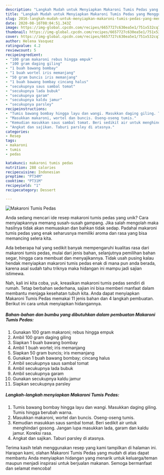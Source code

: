 ```yaml
---
description: "Langkah Mudah untuk Menyiapkan Makaroni Tumis Pedas yang Menggugah Selera"
title: "Langkah Mudah untuk Menyiapkan Makaroni Tumis Pedas yang Menggugah Selera"
slug: 2016-langkah-mudah-untuk-menyiapkan-makaroni-tumis-pedas-yang-menggugah-selera
date: 2020-08-16T08:04:51.343Z
image: https://img-global.cpcdn.com/recipes/6657727c630ea5e1/751x532cq70/makaroni-tumis-pedas-foto-resep-utama.jpg
thumbnail: https://img-global.cpcdn.com/recipes/6657727c630ea5e1/751x532cq70/makaroni-tumis-pedas-foto-resep-utama.jpg
cover: https://img-global.cpcdn.com/recipes/6657727c630ea5e1/751x532cq70/makaroni-tumis-pedas-foto-resep-utama.jpg
author: Helena Vasquez
ratingvalue: 4.2
reviewcount: 5
recipeingredient:
- "100 gram makaroni rebus hingga empuk"
- "100 gram daging giling"
- "1 buah bawang bombay"
- "1 buah wortel iris memanjang"
- "50 gram buncis iris memanjang"
- "1 buah bawang bombay cincang halus"
- "secukupnya saus sambal tomat"
- "secukupnya lada bubuk"
- "secukupnya garam"
- "secukupnya kaldu jamur"
- "secukupnya parsley"
recipeinstructions:
- "Tumis bawang bombay hingga layu dan wangi. Masukkan daging giling. Tumis hingga berubah warna."
- "Masukkan makaroni, wortel dan buncis. Oseng-oseng tumis."
- "Kemudian masukkan saus sambal tomat. Beri sedikit air untuk menghindari gosong. Jangan lupa masukkan lada, garam dan kaldu jamur. Koreksi rasa."
- "Angkat dan sajikan. Taburi parsley di atasnya."
categories:
- Resep
tags:
- makaroni
- tumis
- pedas

katakunci: makaroni tumis pedas 
nutrition: 288 calories
recipecuisine: Indonesian
preptime: "PT34M"
cooktime: "PT31M"
recipeyield: "1"
recipecategory: Dessert

---
```



![Makaroni Tumis Pedas](https://img-global.cpcdn.com/recipes/6657727c630ea5e1/751x532cq70/makaroni-tumis-pedas-foto-resep-utama.jpg)

Anda sedang mencari ide resep makaroni tumis pedas yang unik? Cara menyiapkannya memang susah-susah gampang. Jika salah mengolah maka hasilnya tidak akan memuaskan dan bahkan tidak sedap. Padahal makaroni tumis pedas yang enak seharusnya memiliki aroma dan rasa yang bisa memancing selera kita.

Ada beberapa hal yang sedikit banyak mempengaruhi kualitas rasa dari makaroni tumis pedas, mulai dari jenis bahan, selanjutnya pemilihan bahan segar, hingga cara membuat dan menyajikannya. Tidak usah pusing kalau hendak menyiapkan makaroni tumis pedas enak di mana pun anda berada, karena asal sudah tahu triknya maka hidangan ini mampu jadi sajian istimewa.




Nah, kali ini kita coba, yuk, kreasikan makaroni tumis pedas sendiri di rumah. Tetap berbahan sederhana, sajian ini bisa memberi manfaat dalam membantu menjaga kesehatan tubuh kita. Anda dapat menyiapkan Makaroni Tumis Pedas memakai 11 jenis bahan dan 4 langkah pembuatan. Berikut ini cara untuk menyiapkan hidangannya.

<!--inarticleads1-->

##### Bahan-bahan dan bumbu yang dibutuhkan dalam pembuatan Makaroni Tumis Pedas:

1. Gunakan 100 gram makaroni; rebus hingga empuk
1. Ambil 100 gram daging giling
1. Siapkan 1 buah bawang bombay
1. Ambil 1 buah wortel; iris memanjang
1. Siapkan 50 gram buncis; iris memanjang
1. Gunakan 1 buah bawang bombay; cincang halus
1. Ambil secukupnya saus sambal tomat
1. Ambil secukupnya lada bubuk
1. Ambil secukupnya garam
1. Gunakan secukupnya kaldu jamur
1. Siapkan secukupnya parsley




<!--inarticleads2-->

##### Langkah-langkah menyiapkan Makaroni Tumis Pedas:

1. Tumis bawang bombay hingga layu dan wangi. Masukkan daging giling. Tumis hingga berubah warna.
1. Masukkan makaroni, wortel dan buncis. Oseng-oseng tumis.
1. Kemudian masukkan saus sambal tomat. Beri sedikit air untuk menghindari gosong. Jangan lupa masukkan lada, garam dan kaldu jamur. Koreksi rasa.
1. Angkat dan sajikan. Taburi parsley di atasnya.




Terima kasih telah menggunakan resep yang kami tampilkan di halaman ini. Harapan kami, olahan Makaroni Tumis Pedas yang mudah di atas dapat membantu Anda menyiapkan hidangan yang menarik untuk keluarga/teman maupun menjadi inspirasi untuk berjualan makanan. Semoga bermanfaat dan selamat mencoba!
